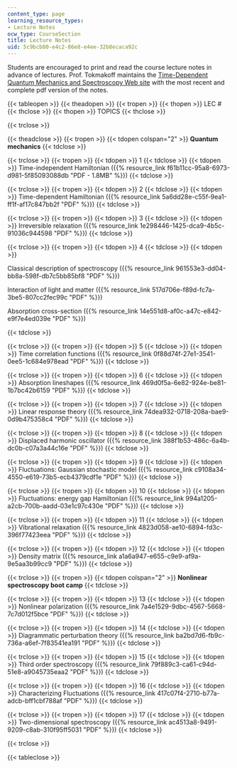 ```yaml
---
content_type: page
learning_resource_types:
- Lecture Notes
ocw_type: CourseSection
title: Lecture Notes
uid: 5c9bcb80-e4c2-86e8-e4ee-32b8ecaca92c
---
```


Students are encouraged to print and read the course lecture notes in advance of lectures. Prof. Tokmakoff maintains the [Time-Dependent Quantum Mechanics and Spectroscopy Web site](http://tdqms.uchicago.edu/) with the most recent and complete pdf version of the notes.

{{< tableopen >}}
{{< theadopen >}}
{{< tropen >}}
{{< thopen >}}
LEC #
{{< thclose >}}
{{< thopen >}}
TOPICS
{{< thclose >}}

{{< trclose >}}

{{< theadclose >}}
{{< tropen >}}
{{< tdopen colspan="2" >}}
**Quantum mechanics**
{{< tdclose >}}

{{< trclose >}}
{{< tropen >}}
{{< tdopen >}}
1
{{< tdclose >}}
{{< tdopen >}}
Time-independent Hamiltonian ({{% resource_link f61b11cc-95a8-6973-d981-5f85093088db "PDF - 1.8MB" %}})
{{< tdclose >}}

{{< trclose >}}
{{< tropen >}}
{{< tdopen >}}
2
{{< tdclose >}}
{{< tdopen >}}
Time-dependent Hamiltonian ({{% resource_link 5a6dd28e-c55f-9ea1-ff1f-af17c847bb2f "PDF" %}})
{{< tdclose >}}

{{< trclose >}}
{{< tropen >}}
{{< tdopen >}}
3
{{< tdclose >}}
{{< tdopen >}}
Irreversible relaxation ({{% resource_link 1e298446-1425-dca9-4b5c-91036c944598 "PDF" %}})
{{< tdclose >}}

{{< trclose >}}
{{< tropen >}}
{{< tdopen >}}
4
{{< tdclose >}}
{{< tdopen >}}


Classical description of spectroscopy ({{% resource_link 961553e3-dd04-bb8a-598f-db7c5bb85bf8 "PDF" %}})

Interaction of light and matter ({{% resource_link 517d706e-f89d-fc7a-3be5-807cc2fec99c "PDF" %}})

Absorption cross-section ({{% resource_link 14e551d8-af0c-a47c-e842-e9f7e4ed039e "PDF" %}})


{{< tdclose >}}

{{< trclose >}}
{{< tropen >}}
{{< tdopen >}}
5
{{< tdclose >}}
{{< tdopen >}}
Time correlation functions ({{% resource_link 0f88d74f-27e1-3541-0ee5-1c684e978ead "PDF" %}})
{{< tdclose >}}

{{< trclose >}}
{{< tropen >}}
{{< tdopen >}}
6
{{< tdclose >}}
{{< tdopen >}}
Absorption lineshapes ({{% resource_link 469d0f5a-6e82-924e-be81-1b7bc42b6159 "PDF" %}})
{{< tdclose >}}

{{< trclose >}}
{{< tropen >}}
{{< tdopen >}}
7
{{< tdclose >}}
{{< tdopen >}}
Linear response theory ({{% resource_link 74dea932-0718-208a-bae9-0d9b475358c4 "PDF" %}})
{{< tdclose >}}

{{< trclose >}}
{{< tropen >}}
{{< tdopen >}}
8
{{< tdclose >}}
{{< tdopen >}}
Displaced harmonic oscillator ({{% resource_link 388f1b53-486c-6a4b-dc0b-c07a3a44c16e "PDF" %}})
{{< tdclose >}}

{{< trclose >}}
{{< tropen >}}
{{< tdopen >}}
9
{{< tdclose >}}
{{< tdopen >}}
Fluctuations: Gaussian stochastic model ({{% resource_link c9108a34-4550-e619-73b5-ecb4379cdf1e "PDF" %}})
{{< tdclose >}}

{{< trclose >}}
{{< tropen >}}
{{< tdopen >}}
10
{{< tdclose >}}
{{< tdopen >}}
Fluctuations: energy gap Hamiltonian ({{% resource_link 994a1205-a2cb-700b-aadd-03e1c97c430e "PDF" %}})
{{< tdclose >}}

{{< trclose >}}
{{< tropen >}}
{{< tdopen >}}
11
{{< tdclose >}}
{{< tdopen >}}
Vibrational relaxation ({{% resource_link 4823d058-ae10-6894-fd3c-396f77423eea "PDF" %}})
{{< tdclose >}}

{{< trclose >}}
{{< tropen >}}
{{< tdopen >}}
12
{{< tdclose >}}
{{< tdopen >}}
Density matrix ({{% resource_link a1a6a947-e655-c9e9-af9a-9e5aa3b99cc9 "PDF" %}})
{{< tdclose >}}

{{< trclose >}}
{{< tropen >}}
{{< tdopen colspan="2" >}}
**Nonlinear spectroscopy boot camp**
{{< tdclose >}}

{{< trclose >}}
{{< tropen >}}
{{< tdopen >}}
13
{{< tdclose >}}
{{< tdopen >}}
Nonlinear polarization ({{% resource_link 7a4e1529-9dbc-4567-5668-7c7d012f5bce "PDF" %}})
{{< tdclose >}}

{{< trclose >}}
{{< tropen >}}
{{< tdopen >}}
14
{{< tdclose >}}
{{< tdopen >}}
Diagrammatic perturbation theory ({{% resource_link ba2bd7d6-fb9c-736a-a6ef-7f83541ea191 "PDF" %}})
{{< tdclose >}}

{{< trclose >}}
{{< tropen >}}
{{< tdopen >}}
15
{{< tdclose >}}
{{< tdopen >}}
Third order spectroscopy ({{% resource_link 79f889c3-ca61-c94d-51e8-a9045735eaa2 "PDF" %}})
{{< tdclose >}}

{{< trclose >}}
{{< tropen >}}
{{< tdopen >}}
16
{{< tdclose >}}
{{< tdopen >}}
Characterizing Fluctuations ({{% resource_link 417c07f4-2710-b77a-adcb-bff1cbf788af "PDF" %}})
{{< tdclose >}}

{{< trclose >}}
{{< tropen >}}
{{< tdopen >}}
17
{{< tdclose >}}
{{< tdopen >}}
Two-dimensional spectroscopy ({{% resource_link ac4513a8-9491-9209-c8ab-310f95ff5031 "PDF" %}})
{{< tdclose >}}

{{< trclose >}}

{{< tableclose >}}